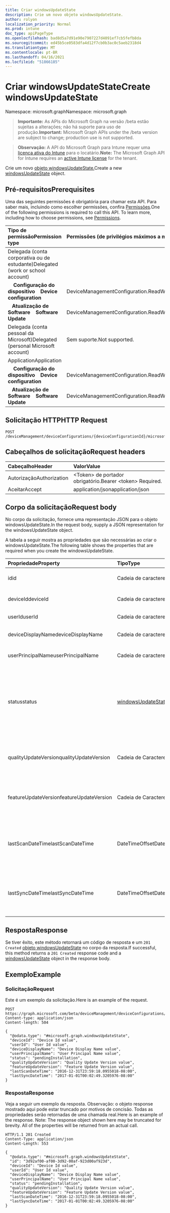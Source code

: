 ```yaml
---
title: Criar windowsUpdateState
description: Crie um novo objeto windowsUpdateState.
author: rolyon
localization_priority: Normal
ms.prod: intune
doc_type: apiPageType
ms.openlocfilehash: bad8d5a7d91e90e7907227d4091ef7cb5fefb8da
ms.sourcegitcommit: ed45b5ce0583dfa4d12f7cb0b3ac0c5aeb2318d4
ms.translationtype: MT
ms.contentlocale: pt-BR
ms.lasthandoff: 04/16/2021
ms.locfileid: "51866185"
---
```

# <a name="create-windowsupdatestate"></a><span data-ttu-id="21e2a-103">Criar windowsUpdateState</span><span class="sxs-lookup"><span data-stu-id="21e2a-103">Create windowsUpdateState</span></span>

<span data-ttu-id="21e2a-104">Namespace: microsoft.graph</span><span class="sxs-lookup"><span data-stu-id="21e2a-104">Namespace: microsoft.graph</span></span>

> <span data-ttu-id="21e2a-105">**Importante:** As APIs do Microsoft Graph na versão /beta estão sujeitas a alterações; não há suporte para uso de produção.</span><span class="sxs-lookup"><span data-stu-id="21e2a-105">**Important:** Microsoft Graph APIs under the /beta version are subject to change; production use is not supported.</span></span>

> <span data-ttu-id="21e2a-106">**Observação:** A API do Microsoft Graph para Intune requer uma [licença ativa do Intune](https://go.microsoft.com/fwlink/?linkid=839381) para o locatário.</span><span class="sxs-lookup"><span data-stu-id="21e2a-106">**Note:** The Microsoft Graph API for Intune requires an [active Intune license](https://go.microsoft.com/fwlink/?linkid=839381) for the tenant.</span></span>

<span data-ttu-id="21e2a-107">Crie um novo [objeto windowsUpdateState.](../resources/intune-shared-windowsupdatestate.md)</span><span class="sxs-lookup"><span data-stu-id="21e2a-107">Create a new [windowsUpdateState](../resources/intune-shared-windowsupdatestate.md) object.</span></span>

## <a name="prerequisites"></a><span data-ttu-id="21e2a-108">Pré-requisitos</span><span class="sxs-lookup"><span data-stu-id="21e2a-108">Prerequisites</span></span>
<span data-ttu-id="21e2a-p101">Uma das seguintes permissões é obrigatória para chamar esta API. Para saber mais, incluindo como escolher permissões, confira [Permissões](/graph/permissions-reference).</span><span class="sxs-lookup"><span data-stu-id="21e2a-p101">One of the following permissions is required to call this API. To learn more, including how to choose permissions, see [Permissions](/graph/permissions-reference).</span></span>

|<span data-ttu-id="21e2a-111">Tipo de permissão</span><span class="sxs-lookup"><span data-stu-id="21e2a-111">Permission type</span></span>|<span data-ttu-id="21e2a-112">Permissões (de privilégios máximos a mínimos)</span><span class="sxs-lookup"><span data-stu-id="21e2a-112">Permissions (from most to least privileged)</span></span>|
|:---|:---|
|<span data-ttu-id="21e2a-113">Delegada (conta corporativa ou de estudante)</span><span class="sxs-lookup"><span data-stu-id="21e2a-113">Delegated (work or school account)</span></span>||
| <span data-ttu-id="21e2a-114">&nbsp; &nbsp; **Configuração do dispositivo**</span><span class="sxs-lookup"><span data-stu-id="21e2a-114">&nbsp; &nbsp; **Device configuration**</span></span> | <span data-ttu-id="21e2a-115">DeviceManagementConfiguration.ReadWrite.All</span><span class="sxs-lookup"><span data-stu-id="21e2a-115">DeviceManagementConfiguration.ReadWrite.All</span></span>|
| <span data-ttu-id="21e2a-116">&nbsp;&nbsp; **Atualização de Software**</span><span class="sxs-lookup"><span data-stu-id="21e2a-116">&nbsp; &nbsp; **Software Update**</span></span> | <span data-ttu-id="21e2a-117">DeviceManagementConfiguration.ReadWrite.All</span><span class="sxs-lookup"><span data-stu-id="21e2a-117">DeviceManagementConfiguration.ReadWrite.All</span></span>|
|<span data-ttu-id="21e2a-118">Delegada (conta pessoal da Microsoft)</span><span class="sxs-lookup"><span data-stu-id="21e2a-118">Delegated (personal Microsoft account)</span></span>|<span data-ttu-id="21e2a-119">Sem suporte.</span><span class="sxs-lookup"><span data-stu-id="21e2a-119">Not supported.</span></span>|
|<span data-ttu-id="21e2a-120">Application</span><span class="sxs-lookup"><span data-stu-id="21e2a-120">Application</span></span>||
| <span data-ttu-id="21e2a-121">&nbsp; &nbsp; **Configuração do dispositivo**</span><span class="sxs-lookup"><span data-stu-id="21e2a-121">&nbsp; &nbsp; **Device configuration**</span></span> | <span data-ttu-id="21e2a-122">DeviceManagementConfiguration.ReadWrite.All</span><span class="sxs-lookup"><span data-stu-id="21e2a-122">DeviceManagementConfiguration.ReadWrite.All</span></span>|
| <span data-ttu-id="21e2a-123">&nbsp;&nbsp; **Atualização de Software**</span><span class="sxs-lookup"><span data-stu-id="21e2a-123">&nbsp; &nbsp; **Software Update**</span></span> | <span data-ttu-id="21e2a-124">DeviceManagementConfiguration.ReadWrite.All</span><span class="sxs-lookup"><span data-stu-id="21e2a-124">DeviceManagementConfiguration.ReadWrite.All</span></span>|

## <a name="http-request"></a><span data-ttu-id="21e2a-125">Solicitação HTTP</span><span class="sxs-lookup"><span data-stu-id="21e2a-125">HTTP Request</span></span>
<!-- {
  "blockType": "ignored"
}
-->
``` http
POST /deviceManagement/deviceConfigurations/{deviceConfigurationId}/microsoft.graph.windowsUpdateForBusinessConfiguration/deviceUpdateStates
```

## <a name="request-headers"></a><span data-ttu-id="21e2a-126">Cabeçalhos de solicitação</span><span class="sxs-lookup"><span data-stu-id="21e2a-126">Request headers</span></span>
|<span data-ttu-id="21e2a-127">Cabeçalho</span><span class="sxs-lookup"><span data-stu-id="21e2a-127">Header</span></span>|<span data-ttu-id="21e2a-128">Valor</span><span class="sxs-lookup"><span data-stu-id="21e2a-128">Value</span></span>|
|:---|:---|
|<span data-ttu-id="21e2a-129">Autorização</span><span class="sxs-lookup"><span data-stu-id="21e2a-129">Authorization</span></span>|<span data-ttu-id="21e2a-130">&lt;Token&gt; de portador obrigatório.</span><span class="sxs-lookup"><span data-stu-id="21e2a-130">Bearer &lt;token&gt; Required.</span></span>|
|<span data-ttu-id="21e2a-131">Aceitar</span><span class="sxs-lookup"><span data-stu-id="21e2a-131">Accept</span></span>|<span data-ttu-id="21e2a-132">application/json</span><span class="sxs-lookup"><span data-stu-id="21e2a-132">application/json</span></span>|

## <a name="request-body"></a><span data-ttu-id="21e2a-133">Corpo da solicitação</span><span class="sxs-lookup"><span data-stu-id="21e2a-133">Request body</span></span>
<span data-ttu-id="21e2a-134">No corpo da solicitação, fornece uma representação JSON para o objeto windowsUpdateState.</span><span class="sxs-lookup"><span data-stu-id="21e2a-134">In the request body, supply a JSON representation for the windowsUpdateState object.</span></span>

<span data-ttu-id="21e2a-135">A tabela a seguir mostra as propriedades que são necessárias ao criar o windowsUpdateState.</span><span class="sxs-lookup"><span data-stu-id="21e2a-135">The following table shows the properties that are required when you create the windowsUpdateState.</span></span>

|<span data-ttu-id="21e2a-136">Propriedade</span><span class="sxs-lookup"><span data-stu-id="21e2a-136">Property</span></span>|<span data-ttu-id="21e2a-137">Tipo</span><span class="sxs-lookup"><span data-stu-id="21e2a-137">Type</span></span>|<span data-ttu-id="21e2a-138">Descrição</span><span class="sxs-lookup"><span data-stu-id="21e2a-138">Description</span></span>|
|:---|:---|:---|
|<span data-ttu-id="21e2a-139">id</span><span class="sxs-lookup"><span data-stu-id="21e2a-139">id</span></span>|<span data-ttu-id="21e2a-140">Cadeia de caracteres</span><span class="sxs-lookup"><span data-stu-id="21e2a-140">String</span></span>|<span data-ttu-id="21e2a-141">Esta é a ID da entidade.</span><span class="sxs-lookup"><span data-stu-id="21e2a-141">This is Id of the entity.</span></span>|
|<span data-ttu-id="21e2a-142">deviceId</span><span class="sxs-lookup"><span data-stu-id="21e2a-142">deviceId</span></span>|<span data-ttu-id="21e2a-143">Cadeia de caracteres</span><span class="sxs-lookup"><span data-stu-id="21e2a-143">String</span></span>|<span data-ttu-id="21e2a-144">A id do dispositivo.</span><span class="sxs-lookup"><span data-stu-id="21e2a-144">The id of the device.</span></span>|
|<span data-ttu-id="21e2a-145">userId</span><span class="sxs-lookup"><span data-stu-id="21e2a-145">userId</span></span>|<span data-ttu-id="21e2a-146">Cadeia de caracteres</span><span class="sxs-lookup"><span data-stu-id="21e2a-146">String</span></span>|<span data-ttu-id="21e2a-147">A id do usuário.</span><span class="sxs-lookup"><span data-stu-id="21e2a-147">The id of the user.</span></span>|
|<span data-ttu-id="21e2a-148">deviceDisplayName</span><span class="sxs-lookup"><span data-stu-id="21e2a-148">deviceDisplayName</span></span>|<span data-ttu-id="21e2a-149">Cadeia de caracteres</span><span class="sxs-lookup"><span data-stu-id="21e2a-149">String</span></span>|<span data-ttu-id="21e2a-150">Nome de exibição do dispositivo.</span><span class="sxs-lookup"><span data-stu-id="21e2a-150">Device display name.</span></span>|
|<span data-ttu-id="21e2a-151">userPrincipalName</span><span class="sxs-lookup"><span data-stu-id="21e2a-151">userPrincipalName</span></span>|<span data-ttu-id="21e2a-152">Cadeia de caracteres</span><span class="sxs-lookup"><span data-stu-id="21e2a-152">String</span></span>|<span data-ttu-id="21e2a-153">Nome principal do usuário.</span><span class="sxs-lookup"><span data-stu-id="21e2a-153">User principal name.</span></span>|
|<span data-ttu-id="21e2a-154">status</span><span class="sxs-lookup"><span data-stu-id="21e2a-154">status</span></span>|[<span data-ttu-id="21e2a-155">windowsUpdateStatus</span><span class="sxs-lookup"><span data-stu-id="21e2a-155">windowsUpdateStatus</span></span>](../resources/intune-deviceconfig-windowsupdatestatus.md)|<span data-ttu-id="21e2a-156">Status udpate do Windows.</span><span class="sxs-lookup"><span data-stu-id="21e2a-156">Windows udpate status.</span></span> <span data-ttu-id="21e2a-157">Os valores possíveis são: `upToDate`, `pendingInstallation`, `pendingReboot`, `failed`.</span><span class="sxs-lookup"><span data-stu-id="21e2a-157">Possible values are: `upToDate`, `pendingInstallation`, `pendingReboot`, `failed`.</span></span>|
|<span data-ttu-id="21e2a-158">qualityUpdateVersion</span><span class="sxs-lookup"><span data-stu-id="21e2a-158">qualityUpdateVersion</span></span>|<span data-ttu-id="21e2a-159">Cadeia de Caracteres</span><span class="sxs-lookup"><span data-stu-id="21e2a-159">String</span></span>|<span data-ttu-id="21e2a-160">A Versão de Atualização de Qualidade do dispositivo.</span><span class="sxs-lookup"><span data-stu-id="21e2a-160">The Quality Update Version of the device.</span></span>|
|<span data-ttu-id="21e2a-161">featureUpdateVersion</span><span class="sxs-lookup"><span data-stu-id="21e2a-161">featureUpdateVersion</span></span>|<span data-ttu-id="21e2a-162">Cadeia de Caracteres</span><span class="sxs-lookup"><span data-stu-id="21e2a-162">String</span></span>|<span data-ttu-id="21e2a-163">A versão atual de atualização de recursos do dispositivo.</span><span class="sxs-lookup"><span data-stu-id="21e2a-163">The current feature update version of the device.</span></span>|
|<span data-ttu-id="21e2a-164">lastScanDateTime</span><span class="sxs-lookup"><span data-stu-id="21e2a-164">lastScanDateTime</span></span>|<span data-ttu-id="21e2a-165">DateTimeOffset</span><span class="sxs-lookup"><span data-stu-id="21e2a-165">DateTimeOffset</span></span>|<span data-ttu-id="21e2a-166">A data em que o Agente do Windows Update fez uma verificação bem-sucedida.</span><span class="sxs-lookup"><span data-stu-id="21e2a-166">The date time that the Windows Update Agent did a successful scan.</span></span>|
|<span data-ttu-id="21e2a-167">lastSyncDateTime</span><span class="sxs-lookup"><span data-stu-id="21e2a-167">lastSyncDateTime</span></span>|<span data-ttu-id="21e2a-168">DateTimeOffset</span><span class="sxs-lookup"><span data-stu-id="21e2a-168">DateTimeOffset</span></span>|<span data-ttu-id="21e2a-169">Última data em que o dispositivo sincroniza com o Microsoft Intune.</span><span class="sxs-lookup"><span data-stu-id="21e2a-169">Last date time that the device sync with with Microsoft Intune.</span></span>|



## <a name="response"></a><span data-ttu-id="21e2a-170">Resposta</span><span class="sxs-lookup"><span data-stu-id="21e2a-170">Response</span></span>
<span data-ttu-id="21e2a-171">Se tiver êxito, este método retornará um código de resposta e um `201 Created` [objeto windowsUpdateState](../resources/intune-shared-windowsupdatestate.md) no corpo da resposta.</span><span class="sxs-lookup"><span data-stu-id="21e2a-171">If successful, this method returns a `201 Created` response code and a [windowsUpdateState](../resources/intune-shared-windowsupdatestate.md) object in the response body.</span></span>

## <a name="example"></a><span data-ttu-id="21e2a-172">Exemplo</span><span class="sxs-lookup"><span data-stu-id="21e2a-172">Example</span></span>

### <a name="request"></a><span data-ttu-id="21e2a-173">Solicitação</span><span class="sxs-lookup"><span data-stu-id="21e2a-173">Request</span></span>
<span data-ttu-id="21e2a-174">Este é um exemplo da solicitação.</span><span class="sxs-lookup"><span data-stu-id="21e2a-174">Here is an example of the request.</span></span>
``` http
POST https://graph.microsoft.com/beta/deviceManagement/deviceConfigurations/{deviceConfigurationId}/microsoft.graph.windowsUpdateForBusinessConfiguration/deviceUpdateStates
Content-type: application/json
Content-length: 504

{
  "@odata.type": "#microsoft.graph.windowsUpdateState",
  "deviceId": "Device Id value",
  "userId": "User Id value",
  "deviceDisplayName": "Device Display Name value",
  "userPrincipalName": "User Principal Name value",
  "status": "pendingInstallation",
  "qualityUpdateVersion": "Quality Update Version value",
  "featureUpdateVersion": "Feature Update Version value",
  "lastScanDateTime": "2016-12-31T23:59:18.0955018-08:00",
  "lastSyncDateTime": "2017-01-01T00:02:49.3205976-08:00"
}
```

### <a name="response"></a><span data-ttu-id="21e2a-175">Resposta</span><span class="sxs-lookup"><span data-stu-id="21e2a-175">Response</span></span>
<span data-ttu-id="21e2a-p103">Veja a seguir um exemplo da resposta. Observação: o objeto response mostrado aqui pode estar truncado por motivos de concisão. Todas as propriedades serão retornadas de uma chamada real.</span><span class="sxs-lookup"><span data-stu-id="21e2a-p103">Here is an example of the response. Note: The response object shown here may be truncated for brevity. All of the properties will be returned from an actual call.</span></span>
``` http
HTTP/1.1 201 Created
Content-Type: application/json
Content-Length: 553

{
  "@odata.type": "#microsoft.graph.windowsUpdateState",
  "id": "3d92af00-af00-3d92-00af-923d00af923d",
  "deviceId": "Device Id value",
  "userId": "User Id value",
  "deviceDisplayName": "Device Display Name value",
  "userPrincipalName": "User Principal Name value",
  "status": "pendingInstallation",
  "qualityUpdateVersion": "Quality Update Version value",
  "featureUpdateVersion": "Feature Update Version value",
  "lastScanDateTime": "2016-12-31T23:59:18.0955018-08:00",
  "lastSyncDateTime": "2017-01-01T00:02:49.3205976-08:00"
}
```







